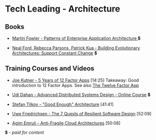 # Tech Leading - Architecture

## Books
- [Martin Fowler - Patterns of Enterprise Application Architecture ](https://www.amazon.com/Patterns-Enterprise-Application-Architecture-Martin/dp/0321127420) 💲

- [Neal Ford, Rebecca Parsons, Patrick Kua - Building Evolutionary Architectures: Support Constant Change](https://www.amazon.com/Building-Evolutionary-Architectures-Support-Constant-ebook/dp/B075RR1XVG) 💲

## Training Courses and Videos

- [Joe Kutner - 5 Years of 12 Factor Apps](https://www.youtube.com/watch?v=jufe_sHejXc) [14:25]
Takeaway: Good introduction to 12 Factor Apps. See also [The Twelve Factor App](http://12factor.net)

- [Udi Dahan - Advanced Distributed Systems Design - Online Course](https://learn.particular.net/courses/adsd-online) 💲

- [Stefan Tilkov - "Good Enough" Architecture](https://www.youtube.com/watch?v=PzEox3szeRc) [41:41]

- [Uwe Friedrichsen - The 7 Quests of Resilient Software Design](https://www.youtube.com/watch?v=qWo57fWvycU) [52:09]

- [Agim Emruli - Anti-Fragile Cloud Architectures](https://youtu.be/yZtZa4WXlWo) [50:08]

💲 - *paid for content*